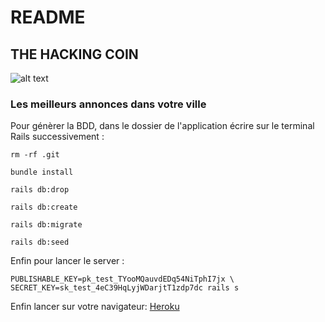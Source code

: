 # README

## THE HACKING COIN
![alt text](https://t4.ftcdn.net/jpg/03/20/95/61/240_F_320956114_fOBV9c6kfaO7ajVGh129RmUtQPuxjNHF.jpg "Logo Title Text 1")
### Les meilleurs annonces dans votre ville

Pour génèrer la BDD, dans le dossier de l'application écrire sur le terminal Rails successivement : 

```rm -rf .git``` 

```bundle install``` 

```rails db:drop``` 

```rails db:create``` 

```rails db:migrate``` 

```rails db:seed``` 

Enfin pour lancer le server :

```PUBLISHABLE_KEY=pk_test_TYooMQauvdEDq54NiTphI7jx \ SECRET_KEY=sk_test_4eC39HqLyjWDarjtT1zdp7dc rails s```

Enfin lancer sur votre navigateur: [Heroku](https://https://thehackingcoin.herokuapp.com/)




